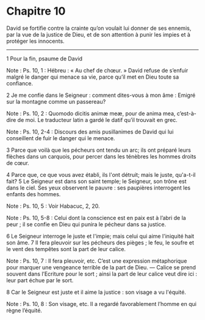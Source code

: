 # Chapitre 10

David se fortifie contre la crainte qu’on voulait lui donner de ses ennemis, par la vue de la justice de Dieu, et de son attention à punir les impies et à protéger les innocents.

***

1 Pour la fin, psaume de David

<span class="bible-note">Note : </span> Ps. 10, 1 : Hébreu : « Au chef de chœur. » David refuse de s’enfuir malgré le danger qui menace sa vie, parce qu’il met en Dieu toute sa confiance.


2 Je me confie dans le Seigneur : comment dites-vous à mon âme : Emigré sur la montagne comme un passereau?

<span class="bible-note">Note : </span> Ps. 10, 2 : Quomodo dicitis animæ meæ, pour de anima mea, c’est-à-dire de moi. Le traducteur latin a gardé le datif qu’il trouvait en grec.

<span class="bible-note">Note : </span> Ps. 10, 2-4 : Discours des amis pusillanimes de David qui lui conseillent de fuir le danger qui le menace.

3 Parce que voilà que les pécheurs ont tendu un arc; ils ont préparé leurs flèches dans un carquois, pour percer dans les ténèbres les hommes droits de cœur.


4 Parce que, ce que vous avez établi, ils l'ont détruit; mais le juste, qu'a-t-il fait? 5 Le Seigneur est dans son saint temple; le Seigneur, son trône est dans le ciel. Ses yeux observent le pauvre : ses paupières interrogent les enfants des hommes.

<span class="bible-note">Note : </span> Ps. 10, 5 : Voir Habacuc, 2, 20.

<span class="bible-note">Note : </span> Ps. 10, 5-8 : Celui dont la conscience est en paix est à l’abri de la peur ; il se confie en Dieu qui punira le pécheur dans sa justice.

6 Le Seigneur interroge le juste et l'impie; mais celui qui aime l'iniquité hait son âme. 7 Il fera pleuvoir sur les pécheurs des pièges ; le feu, le soufre et le vent des tempêtes sont la part de leur calice.

<span class="bible-note">Note : </span> Ps. 10, 7 : Il fera pleuvoir, etc. C’est une expression métaphorique pour marquer une vengeance terrible de la part de Dieu. ― Calice se prend souvent dans l’Ecriture pour le sort ; ainsi la part de leur calice veut dire ici : leur part échue par le sort.

8 Car le Seigneur est juste et il aime la justice : son visage a vu l'équité.

<span class="bible-note">Note : </span> Ps. 10, 8 : Son visage, etc. Il a regardé favorablement l’homme en qui règne l’équité.

